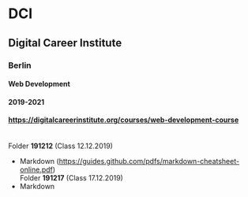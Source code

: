 # DCI
## Digital Career Institute
### Berlin
#### Web Development
#### 2019-2021
#### https://digitalcareerinstitute.org/courses/web-development-course
\
Folder **191212** (Class 12.12.2019)
* Markdown (https://guides.github.com/pdfs/markdown-cheatsheet-online.pdf)
\
Folder **191217** (Class 17.12.2019)
* Markdown
